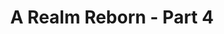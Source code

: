 ---
layout: quest-table
expansion: A Realm Reborn
partNo: 4
partChapterNo: 1
title: A Realm Reborn - Part 4
permalink: /quests/msq/realm-reborn/part4
quests:
  - name: All Good Things
    level: 34
    rowId: 66053
    questId: ManFst313_00517
    genre: Seventh Umbral Era
    icon: '71000'
    issuer:
      location: Upper La Noscea
      coords: (30.0, 23.2)
      name: Y'shtola
    steps:
      - location: Limsa Lominsa Upper Decks
        coords: (13.2, 12.8)
        name: Speak with R'ashaht Rhiki.
      - location: The Waking Sands
        coords: (6.3, 6.0)
        name: Return to the Waking Sands.
      - location: The Waking Sands
        coords: (6.8, 6.0)
        name: Search for survivors.
      - location: Eastern Thanalan
        coords: (11.2, 21.3)
        name: Seek shelter at the Church of Saint Adama Landama.
    partQuestNo: 1
  - name: You Can't Take It with You
    level: 35
    rowId: 69403
    questId: XxaUsb503_03867
    genre: Seventh Umbral Era
    icon: '71000'
    issuer:
      location: Eastern Thanalan
      coords: (11.3, 21.3)
      name: Marques
    steps:
      - location: Eastern Thanalan
        coords: (13.7, 23.6)
        name: Hand the weighty coinpurse to the traveling goldsmith.
      - location: Eastern Thanalan
        coords: (11.3, 21.3)
        name: Deliver the tools to Marques.
      - location: Eastern Thanalan
        coords: (11.5, 22.3)
        name: Give the horologe to Eluned.
    partQuestNo: 2
  - name: Bringing out the Dead
    level: 35
    rowId: 66412
    questId: GaiUsb507_00876
    genre: Seventh Umbral Era
    icon: '71000'
    issuer:
      location: Eastern Thanalan
      coords: (11.5, 22.3)
      name: Eluned
    steps:
      - location: Western Thanalan
        coords: (11.5, 14.0)
        name: Speak with the merchant outside the Waking Sands.
      - location: Western Thanalan
        coords: (11.9, 14.0)
        name: Gather the corpses.
      - location: Western Thanalan
        coords: (13.5, 14.4)
        name: Carry the corpses to the carriage.
      - location: Western Thanalan
        coords: (11.9, 14.0)
        name: Gather the remaining corpses.
      - location: Western Thanalan
        coords: (13.5, 14.4)
        name: Carry the remaining corpses to the carriage.
      - location: Eastern Thanalan
        coords: (11.5, 22.3)
        name: Speak with Eluned.
    partQuestNo: 3
  - name: Bury Me Not on the Lone Prairie
    level: 35
    rowId: 66414
    questId: GaiUsb509_00878
    genre: Seventh Umbral Era
    icon: '71000'
    issuer:
      location: Eastern Thanalan
      coords: (11.5, 22.3)
      name: Eluned
    steps:
      - location: East Shroud
        coords: (22.0, 25.7)
        name: Return Noraxia to Little Solace.
      - location: Eastern Thanalan
        coords: (11.5, 22.3)
        name: Return to Eluned.
    partQuestNo: 4
  - name: Eyes on Me
    level: 35
    rowId: 66054
    questId: ManFst401_00518
    genre: Seventh Umbral Era
    icon: '71000'
    issuer:
      location: Eastern Thanalan
      coords: (11.3, 21.3)
      name: Marques
    steps:
      - location: Eastern Thanalan
        coords: (12.6, 21.8)
        name: Search the lichyard for unseen observers.
      - location: Eastern Thanalan
        coords: (11.3, 21.3)
        name: Speak with Marques.
      - location: Eastern Thanalan
        coords: (11.2, 21.3)
        name: Show the sword to Father Iliud.
    partQuestNo: 5
  - name: He Who Waited Behind
    level: 36
    rowId: 66419
    questId: GaiUsb601_00883
    genre: Seventh Umbral Era
    icon: '71000'
    issuer:
      location: Eastern Thanalan
      coords: (11.2, 21.3)
      name: Iliud
    steps:
      - location: North Shroud
        coords: (19.7, 25.4)
        name: Speak with Aethelmaer in Fallgourd Float.
      - location: North Shroud
        coords: (15.4, 25.4)
        name: Speak with Vortefaurt.
    partQuestNo: 6
  - name: Cold Reception
    level: 36
    rowId: 66420
    questId: GaiUsb602_00884
    genre: Seventh Umbral Era
    icon: '71000'
    issuer:
      location: North Shroud
      coords: (15.4, 25.4)
      name: Vortefaurt
    steps:
      - location: Coerthas Central Highlands
        coords: (24.9, 28.6)
        name: Speak with Ludovoix at the Observatorium.
    partQuestNo: 7
  - name: The Unending War
    level: 36
    rowId: 66422
    questId: GaiUsb604_00886
    genre: Seventh Umbral Era
    icon: '71000'
    issuer:
      location: Coerthas Central Highlands
      coords: (24.9, 28.6)
      name: Ludovoix
    steps:
      - location: Coerthas Central Highlands
        coords: (22.5, 28.4)
        name: Search for the missing knight.
      - location: Coerthas Central Highlands
        coords: (24.9, 28.6)
        name: Report to Ludovoix.
      - location: Coerthas Central Highlands
        coords: (25.4, 29.8)
        name: Speak with Edmelle.
      - location: Coerthas Central Highlands
        coords: (25.5, 29.9)
        name: Speak with Forlemort.
    partQuestNo: 8
  - name: Men of Honor
    level: 36
    rowId: 66423
    questId: GaiUsb605_00887
    genre: Seventh Umbral Era
    icon: '71000'
    issuer:
      location: Coerthas Central Highlands
      coords: (25.5, 29.8)
      name: Jocea
    steps:
      - location: Coerthas Central Highlands
        coords: (32.2, 27.8)
        name: Search for the missing astrologian.
      - location: Coerthas Central Highlands
        coords: (25.5, 29.8)
        name: Speak with Jocea.
      - location: Coerthas Central Highlands
        coords: (24.8, 28.8)
        name: Speak with Portelaine.
    partQuestNo: 9
  - name: Three for Three
    level: 36
    rowId: 66425
    questId: GaiUsb607_00889
    genre: Seventh Umbral Era
    icon: '71000'
    issuer:
      location: Coerthas Central Highlands
      coords: (24.8, 28.8)
      name: Portelaine
    steps:
      - location: Coerthas Central Highlands
        coords: (21.6, 30.5)
        name: Recover the stolen wares.
      - location: Coerthas Central Highlands
        coords: (24.8, 28.8)
        name: Report to Portelaine.
    partQuestNo: 10
  - name: The Rose and the Unicorn
    level: 36
    rowId: 66426
    questId: GaiUsb608_00890
    genre: Seventh Umbral Era
    icon: '71000'
    issuer:
      location: Coerthas Central Highlands
      coords: (24.8, 28.8)
      name: Carrilaut
    steps:
      - location: Coerthas Central Highlands
        coords: (24.2, 25.0)
        name: Speak with Francel.
      - location: Coerthas Central Highlands
        coords: (26.7, 17.4)
        name: Deliver the letter to Haurchefant.
    partQuestNo: 11
  - name: The Talk of Coerthas
    level: 37
    rowId: 66433
    questId: GaiUsb702_00897
    genre: Seventh Umbral Era
    icon: '71000'
    issuer:
      location: Coerthas Central Highlands
      coords: (26.7, 17.4)
      name: Haurchefant
    steps:
      - location: Coerthas Central Highlands
        coords: (25.6, 15.5)
        name: Speak with Ninne.
      - location: Coerthas Central Highlands
        coords: (25.3, 22.6)
        name: Speak with Cravellin.
      - location: Coerthas Central Highlands
        coords: (25.5, 29.9)
        name: Speak with Forlemort.
      - location: Coerthas Central Highlands
        coords: (26.7, 17.4)
        name: Report to Haurchefant.
    partQuestNo: 12
  - name: Road to Redemption
    level: 38
    rowId: 66446
    questId: GaiUsb801_00910
    genre: Seventh Umbral Era
    icon: '71000'
    issuer:
      location: Coerthas Central Highlands
      coords: (26.7, 17.4)
      name: Haurchefant
    steps:
      - location: Coerthas Central Highlands
        coords: (25.6, 9.9)
        name: Search for Francel.
      - location: Coerthas Central Highlands
        coords: (25.6, 9.9)
        name: Aid Francel's knights.
      - location: Coerthas Central Highlands
        coords: (25.9, 10.3)
        name: Aid Francel.
      - location: Coerthas Central Highlands
        coords: (26.7, 17.4)
        name: Report to Haurchefant.
    partQuestNo: 13
  - name: Following the Evidence
    level: 38
    rowId: 66447
    questId: GaiUsb802_00911
    genre: Seventh Umbral Era
    icon: '71000'
    issuer:
      location: Coerthas Central Highlands
      coords: (26.7, 17.4)
      name: Haurchefant
    steps:
      - location: Coerthas Central Highlands
        coords: (27.1, 23.3)
        name: Speak with Rickeman.
      - location: Coerthas Central Highlands
        coords: (25.6, 17.6)
        name: Speak with the porter.
      - location: Coerthas Central Highlands
        coords: (25.6, 17.6)
        name: Search the shipments.
      - location: Coerthas Central Highlands
        coords: (25.6, 17.6)
        name: Show the draconian rosaries to the porter.
      - location: Coerthas Central Highlands
        coords: (26.7, 17.4)
        name: Show the draconian rosaries to Haurchefant.
    partQuestNo: 14
  - name: In the Eyes of Gods and Men
    level: 38
    rowId: 66448
    questId: GaiUsb803_00912
    genre: Seventh Umbral Era
    icon: '71000'
    issuer:
      location: Coerthas Central Highlands
      coords: (26.7, 17.4)
      name: Haurchefant
    steps:
      - location: Coerthas Central Highlands
        coords: (26.2, 16.9)
        name: Speak with Brigie.
      - location: Coerthas Central Highlands
        coords: (26.7, 17.4)
        name: Speak with Haurchefant.
      - location: Coerthas Central Highlands
        coords: (30.4, 16.3)
        name: Speak with Hourlinet.
      - location: Coerthas Central Highlands
        coords: (26.7, 17.4)
        name: Speak with Haurchefant.
    soloDuty:
      levelSync: 42
      timeLimit: 30
    partQuestNo: 15
  - name: The Final Flight of the Enterprise
    level: 38
    rowId: 69404
    questId: XxaUsb808_03868
    genre: Seventh Umbral Era
    icon: '71000'
    issuer:
      location: Coerthas Central Highlands
      coords: (26.7, 17.4)
      name: Haurchefant
    steps:
      - location: Coerthas Central Highlands
        coords: (26.2, 17.5)
        name: Speak with the witness.
      - location: Coerthas Central Highlands
        coords: (26.7, 17.4)
        name: Speak with Haurchefant.
      - location: Coerthas Central Highlands
        coords: (24.2, 25.0)
        name: Speak with Francel.
      - location: Coerthas Central Highlands
        coords: (11.9, 17.4)
        name: Deliver the letter to Brunadier.
    partQuestNo: 16
  - name: Ye of Little Faith
    level: 39
    rowId: 66460
    questId: GaiUsb901_00924
    genre: Seventh Umbral Era
    icon: '71000'
    issuer:
      location: Coerthas Central Highlands
      coords: (11.9, 17.4)
      name: Brunadier
    steps:
      - location: Coerthas Central Highlands
        coords: (13.2, 15.6)
        name: Speak with Alboise.
      - location: Coerthas Central Highlands
        coords: (13.1, 15.4)
        name: Speak with Astidien.
      - location: Coerthas Central Highlands
        coords: (12.7, 17.5)
        name: Speak with Goudernoux.
      - location: Coerthas Central Highlands
        coords: (12.8, 17.5)
        name: Speak with Drillemont.
    partQuestNo: 17
  - name: Factual Folklore
    level: 39
    rowId: 66463
    questId: GaiUsb904_00927
    genre: Seventh Umbral Era
    icon: '71000'
    issuer:
      location: Coerthas Central Highlands
      coords: (12.9, 17.6)
      name: Haustefort
    steps:
      - location: Coerthas Central Highlands
        coords: (13.0, 23.2)
        name: Slay a spotted mudpuppy.
      - location: Coerthas Central Highlands
        coords: (12.9, 17.6)
        name: Deliver the tail meat to Haustefort.
      - location: Coerthas Central Highlands
        coords: (12.7, 17.4)
        name: Offer the steaks to the hungry soldiers.
      - location: Coerthas Central Highlands
        coords: (12.9, 17.6)
        name: Speak with Haustefort.
      - location: Coerthas Central Highlands
        coords: (13.2, 15.4)
        name: Offer a steak to Cenota.
    partQuestNo: 18
  - name: The Best Inventions
    level: 39
    rowId: 69405
    questId: XxaUsb914_03869
    genre: Seventh Umbral Era
    icon: '71000'
    issuer:
      location: Coerthas Central Highlands
      coords: (13.1, 15.4)
      name: Cid
    steps:
      - location: Coerthas Central Highlands
        coords: (15.6, 19.4)
        name: Slay ice sprites and obtain their cores.
      - location: Coerthas Central Highlands
        coords: (13.1, 15.4)
        name: Deliver the cores to Cid.
    partQuestNo: 19
  - name: Influencing Inquisitors
    level: 40
    rowId: 66474
    questId: GaiUsc001_00938
    genre: Seventh Umbral Era
    icon: '71000'
    issuer:
      location: Coerthas Central Highlands
      coords: (13.1, 15.4)
      name: Cid
    steps:
      - location: Coerthas Central Highlands
        coords: (13.2, 15.5)
        name: Question the people of Whitebrim Front.
      - location: Coerthas Central Highlands
        coords: (12.7, 16.5)
        name: Speak with Alphinaud.
    partQuestNo: 20
  - name: By the Lights of Ishgard
    level: 40
    rowId: 66475
    questId: GaiUsc002_00939
    genre: Seventh Umbral Era
    icon: '71000'
    issuer:
      location: Coerthas Central Highlands
      coords: (12.7, 16.5)
      name: Alphinaud
    steps:
      - location: Coerthas Central Highlands
        coords: (11.7, 15.1)
        name: Search the area outside Whitebrim Front for clues.
      - location: Coerthas Central Highlands
        coords: (11.7, 15.1)
        name: Inspect the corpse.
      - location: Coerthas Central Highlands
        coords: (12.7, 16.5)
        name: Show the bloody encyclical to Alphinaud.
    partQuestNo: 21
  - name: Blood for Blood
    level: 40
    rowId: 66476
    questId: GaiUsc003_00940
    genre: Seventh Umbral Era
    icon: '71000'
    issuer:
      location: Coerthas Central Highlands
      coords: (12.7, 16.5)
      name: Alphinaud
    steps:
      - location: Coerthas Central Highlands
        coords: (13.2, 15.5)
        name: Show the bloody encyclical to Joellaut.
      - location: Coerthas Central Highlands
        coords: (13.1, 15.8)
        name: Show the bloody encyclical to Prunilla.
      - location: Coerthas Central Highlands
        coords: (13.1, 15.8)
        name: Confront Prunilla and cast /doubt on her account.
      - location: Coerthas Central Highlands
        coords: (13.6, 17.9)
        name: Search the area southeast of Whitebrim Front.
      - location: Coerthas Central Highlands
        coords: (13.6, 17.9)
        name: Search the suspicious box.
      - location: Coerthas Central Highlands
        coords: (12.8, 17.5)
        name: Present your findings to Drillemont.
    partQuestNo: 22
  - name: The Heretic among Us
    level: 40
    rowId: 66477
    questId: GaiUsc004_00941
    genre: Seventh Umbral Era
    icon: '71000'
    issuer:
      location: Coerthas Central Highlands
      coords: (12.8, 17.5)
      name: Drillemont
    steps:
      - location: Coerthas Central Highlands
        coords: (3.7, 21.5)
        name: Speak with the knight of House Durendaire.
      - location: Coerthas Central Highlands
        coords: (12.7, 16.5)
        name: Speak with Alphinaud.
    soloDuty:
      levelSync: 44
      timeLimit: 30
    partQuestNo: 23
  - name: In Pursuit of the Past
    level: 41
    rowId: 66488
    questId: GaiUsc101_00952
    genre: Seventh Umbral Era
    icon: '71000'
    issuer:
      location: Coerthas Central Highlands
      coords: (12.7, 16.5)
      name: Alphinaud
    steps:
      - location: Coerthas Central Highlands
        coords: (12.8, 17.5)
        name: Speak with Drillemont.
      - location: Coerthas Central Highlands
        coords: (8.0, 11.1)
        name: Speak with Nathelain.
      - location: Stone Vigil
        coords: (11.2, 6.2)
        name: Enter the Stone Vigil.
      - location: New Gridania
        coords: (11.4, 13.6)
        name: Enter the Stone Vigil.
      - location: New Gridania
        coords: (11.3, 13.6)
        name: Speak with Alphinaud.
    unlocks:
      - name: the Stone Vigil
        type: dungeon
        levelRequired: 41
        levelSync: 43
    partQuestNo: 24
  - name: Into the Eye of the Storm
    level: 41
    rowId: 66489
    questId: GaiUsc102_00953
    genre: Seventh Umbral Era
    icon: '71000'
    issuer:
      location: New Gridania
      coords: (11.3, 13.6)
      name: Cid
    steps:
      - location: Eastern Thanalan
        coords: (12.7, 23.5)
        name: Speak with Lamberteint in Camp Drybone.
    partQuestNo: 25
  - name: Sealed with Science
    level: 41
    rowId: 66491
    questId: GaiUsc104_00955
    genre: Seventh Umbral Era
    icon: '71000'
    issuer:
      location: Eastern Thanalan
      coords: (12.7, 23.5)
      name: Lamberteint
    steps:
      - location: Eastern Thanalan
        coords: (21.4, 21.9)
        name: Deliver the warded pot to Hahasako.
    partQuestNo: 26
  - name: With the Utmost Care
    level: 41
    rowId: 66492
    questId: GaiUsc105_00956
    genre: Seventh Umbral Era
    icon: '71000'
    issuer:
      location: Eastern Thanalan
      coords: (21.4, 21.9)
      name: Hahasako
    steps:
      - location: Eastern Thanalan
        coords: (29.9, 25.7)
        name: Use the maul to fracture the corrupted cluster.
      - location: Eastern Thanalan
        coords: (29.9, 25.7)
        name: Use the warded pot to collect a corrupted crystal.
      - location: Eastern Thanalan
        coords: (21.4, 21.9)
        name: Present the corrupted crystal to Hahasako.
      - location: Eastern Thanalan
        coords: (12.7, 23.5)
        name: Present the corrupted crystal to Lamberteint.
    partQuestNo: 27
  - name: A Promising Prospect
    level: 41
    rowId: 66495
    questId: GaiUsc108_00959
    genre: Seventh Umbral Era
    icon: '71000'
    issuer:
      location: Eastern Thanalan
      coords: (12.7, 23.5)
      name: Lamberteint
    steps:
      - location: Western La Noscea
        coords: (27.9, 27.0)
        name: Speak with Ceana in Aleport.
    partQuestNo: 28
  - name: It's Probably Not Pirates
    level: 42
    rowId: 66496
    questId: GaiUsc201_00960
    genre: Seventh Umbral Era
    icon: '71000'
    issuer:
      location: Western La Noscea
      coords: (27.9, 27.0)
      name: Ceana
    steps:
      - location: Western La Noscea
        coords: (25.0, 26.6)
        name: Question the Yellowjackets of Aleport.
      - location: Western La Noscea
        coords: (27.9, 27.0)
        name: Report to Ceana.
    partQuestNo: 29
  - name: Representing the Representative
    level: 42
    rowId: 66497
    questId: GaiUsc202_00961
    genre: Seventh Umbral Era
    icon: '71000'
    issuer:
      location: Western La Noscea
      coords: (27.9, 27.0)
      name: Ceana
    steps:
      - location: Western La Noscea
        coords: (25.1, 26.7)
        name: Speak with Skyfryn.
      - location: Western La Noscea
        coords: (27.9, 27.0)
        name: Speak with Ceana.
      - location: Western La Noscea
        coords: (27.7, 28.1)
        name: Show the golden feather to Mimidoa.
      - location: Western La Noscea
        coords: (27.9, 27.0)
        name: Show the parchment to Ceana.
    partQuestNo: 30
  - name: The Reluctant Researcher
    level: 42
    rowId: 66498
    questId: GaiUsc203_00962
    genre: Seventh Umbral Era
    icon: '71000'
    issuer:
      location: Western La Noscea
      coords: (27.9, 27.0)
      name: Ceana
    steps:
      - location: Western La Noscea
        coords: (27.8, 28.9)
        name: Speak with the ferry skipper.
      - location: Western La Noscea
        coords: (15.7, 29.7)
        name: Speak with Ceana.
      - location: Western La Noscea
        coords: (16.1, 30.7)
        name: Show the warded pot to Davyd.
    partQuestNo: 31
  - name: Sweet Somethings
    level: 42
    rowId: 66499
    questId: GaiUsc204_00963
    genre: Seventh Umbral Era
    icon: '71000'
    issuer:
      location: Western La Noscea
      coords: (16.1, 30.7)
      name: Davyd
    steps:
      - location: Western La Noscea
        coords: (17.5, 31.5)
        name: Speak with the adventurers.
      - location: Western La Noscea
        coords: (16.1, 30.7)
        name: Report to Davyd.
    partQuestNo: 32
  - name: History Repeating
    level: 42
    rowId: 66503
    questId: GaiUsc208_00967
    genre: Seventh Umbral Era
    icon: '71000'
    issuer:
      location: Western La Noscea
      coords: (16.1, 30.7)
      name: Davyd
    steps:
      - location: Western La Noscea
        coords: (15.7, 29.6)
        name: Speak with Mimidoa.
      - location: Western La Noscea
        coords: (15.2, 35.1)
        name: Follow Mimidoa to the Ship Graveyard.
      - location: Western La Noscea
        coords: (15.3, 35.4)
        name: Wait by the campfire.
      - location: Western La Noscea
        coords: (15.2, 35.1)
        name: Speak with Mimidoa.
      - location: Western La Noscea
        coords: (16.1, 30.7)
        name: Speak with Davyd.
      - location: Western La Noscea
        coords: (27.9, 27.0)
        name: Show the corrupted crystal to Ceana.
    soloDuty:
      levelSync: 46
      timeLimit: 30
    partQuestNo: 33
  - name: The Curious Case of Giggity
    level: 43
    rowId: 69406
    questId: XxaUsc307_03870
    genre: Seventh Umbral Era
    icon: '71000'
    issuer:
      location: Western La Noscea
      coords: (27.9, 27.0)
      name: Ceana
    steps:
      - location: Old Gridania
        coords: (8.7, 8.2)
        name: Speak with Hedyn in Gridania.
      - location: Central Shroud
        coords: (10.9, 16.7)
        name: Use the true heart to lure out the crystal bearer.
      - location: Old Gridania
        coords: (8.7, 8.2)
        name: Deliver the corrupted crystal to Hedyn.
    partQuestNo: 34
  - name: Better Late than Never
    level: 43
    rowId: 66511
    questId: GaiUsc308_00975
    genre: Seventh Umbral Era
    icon: '71000'
    issuer:
      location: Old Gridania
      coords: (8.7, 8.2)
      name: Hedyn
    steps:
      - location: New Gridania
        coords: (11.3, 13.6)
        name: Deliver the corrupted crystal to Cid.
    partQuestNo: 35
  - name: Lady of the Vortex
    level: 44
    rowId: 66055
    questId: ManFst404_00519
    genre: Seventh Umbral Era
    icon: '71000'
    issuer:
      location: New Gridania
      coords: (11.3, 13.6)
      name: Cid
    steps:
      - location: The Howling Eye
        coords: (4.4, 5.4)
        name: Speak with Alphinaud.
      - location: The Howling Eye
        coords: (6.1, 6.1)
        name: Confront Garuda in the Howling Eye.
      - location: Ul'dah - Steps of Nald
        coords: (10.3, 11.2)
        name: Confront Garuda in the Howling Eye.
      - location: Ul'dah - Steps of Nald
        coords: (10.3, 11.1)
        name: Speak with Alphinaud.
    unlocks:
      - name: the Howling Eye
        type: trial
        levelRequired: 44
        levelSync: 46
    partQuestNo: 36
  - name: Reclamation
    level: 44
    rowId: 66056
    questId: ManFst405_00520
    genre: Seventh Umbral Era
    icon: '71000'
    issuer:
      location: Ul'dah - Steps of Nald
      coords: (10.3, 11.1)
      name: Alphinaud
    steps:
      - location: The Waking Sands
        coords: (6.5, 6.1)
        name: Speak with Alphinaud in the Waking Sands.
    partQuestNo: 37
  - name: Casing the Castrum
    level: 44
    rowId: 66514
    questId: GaiUsc403_00978
    genre: Seventh Umbral Era
    icon: '71000'
    issuer:
      location: The Waking Sands
      coords: (6.8, 6.1)
      name: Y'shtola
    steps:
      - location: Coerthas Central Highlands
        coords: (24.8, 28.8)
        name: Speak with Portelaine at the Observatorium.
    partQuestNo: 38
  - name: Eyes on the Empire
    level: 44
    rowId: 66516
    questId: GaiUsc405_00980
    genre: Seventh Umbral Era
    icon: '71000'
    issuer:
      location: Coerthas Central Highlands
      coords: (24.8, 28.8)
      name: Portelaine
    steps:
      - location: Coerthas Central Highlands
        coords: (20.5, 28.5)
        name: Show the letter of introduction to Bricelt.
      - location: Coerthas Central Highlands
        coords: (14.3, 35.2)
        name: Speak with Pierremons.
    partQuestNo: 39
  - name: Footprints in the Snow
    level: 44
    rowId: 66517
    questId: GaiUsc406_00981
    genre: Seventh Umbral Era
    icon: '71000'
    issuer:
      location: Coerthas Central Highlands
      coords: (14.3, 35.2)
      name: Pierremons
    steps:
      - location: Coerthas Central Highlands
        coords: (15.1, 34.5)
        name: Search the area for footprints.
      - location: Coerthas Central Highlands
        coords: (15.6, 33.3)
        name: Search the area for footprints.
      - location: Coerthas Central Highlands
        coords: (15.2, 32.3)
        name: Search the area for footprints.
      - location: Coerthas Central Highlands
        coords: (14.8, 31.9)
        name: Search the area for footprints.
      - location: Coerthas Central Highlands
        coords: (14.2, 31.6)
        name: Search the area for footprints.
      - location: Coerthas Central Highlands
        coords: (13.5, 30.4)
        name: Search under the bridge.
      - location: Coerthas Central Highlands
        coords: (7.5, 29.1)
        name: Make your way to Monument Tower.
    partQuestNo: 40
  - name: Monumental Hopes
    level: 44
    rowId: 66518
    questId: GaiUsc407_00982
    genre: Seventh Umbral Era
    icon: '71000'
    issuer:
      location: Coerthas Central Highlands
      coords: (7.4, 28.9)
      name: Wedge
    steps:
      - location: Coerthas Central Highlands
        coords: (7.5, 29.1)
        name: Speak with Abelie.
      - location: Coerthas Central Highlands
        coords: (7.6, 31.6)
        name: Go to the Fury's Gaze and investigate.
      - location: Coerthas Central Highlands
        coords: (7.4, 28.9)
        name: Report to Wedge.
    partQuestNo: 41
  - name: Notorious Biggs
    level: 44
    rowId: 66519
    questId: GaiUsc408_00983
    genre: Seventh Umbral Era
    icon: '71000'
    issuer:
      location: Coerthas Central Highlands
      coords: (7.4, 28.9)
      name: Wedge
    steps:
      - location: Coerthas Central Highlands
        coords: (7.5, 28.9)
        name: Speak with Ignace.
      - location: Coerthas Central Highlands
        coords: (11.9, 24.8)
        name: Head to Daniffen Pass.
      - location: Coerthas Central Highlands
        coords: (7.4, 28.9)
        name: Report to Wedge.
    soloDuty:
      levelSync: 48
      timeLimit: 30
    partQuestNo: 42
  - name: Come-Into-My-Castrum
    level: 44
    rowId: 66520
    questId: GaiUsc409_00984
    genre: Seventh Umbral Era
    icon: '71000'
    issuer:
      location: Coerthas Central Highlands
      coords: (7.5, 29.0)
      name: Cid
    steps:
      - location: Mor Dhona
        coords: (21.9, 7.8)
        name: Speak with Slafborn at Revenant's Toll.
      - location: Mor Dhona
        coords: (22.5, 7.5)
        name: Speak with Glaumunt.
    partQuestNo: 43
  - name: Getting Even with Garlemald
    level: 44
    rowId: 66522
    questId: GaiUsc411_00986
    genre: Seventh Umbral Era
    icon: '71000'
    issuer:
      location: Mor Dhona
      coords: (22.5, 7.5)
      name: Glaumunt
    steps:
      - location: Mor Dhona
        coords: (13.0, 14.9)
        name: Investigate the drainage pipe.
      - location: Mor Dhona
        coords: (13.0, 14.9)
        name: Eavesdrop at the drainage pipe.
      - location: Mor Dhona
        coords: (22.0, 7.7)
        name: Speak with Alphinaud.
      - location: Mor Dhona
        coords: (22.0, 7.7)
        name: Speak with Cid.
    partQuestNo: 44
  - name: Drowning Out the Voices
    level: 45
    rowId: 66537
    questId: GaiUsc601_01001
    genre: Seventh Umbral Era
    icon: '71000'
    issuer:
      location: Mor Dhona
      coords: (22.0, 7.7)
      name: Cid
    steps:
      - location: Mor Dhona
        coords: (17.9, 9.4)
        name: Use the electromagnetic reader at prime locations.
      - location: Mor Dhona
        coords: (22.0, 7.7)
        name: Report to Cid.
    partQuestNo: 45
  - name: Fool Me Twice
    level: 46
    rowId: 66540
    questId: GaiUsc604_01004
    genre: Seventh Umbral Era
    icon: '71000'
    issuer:
      location: Mor Dhona
      coords: (22.5, 7.5)
      name: Glaumunt
    steps:
      - location: Mor Dhona
        coords: (12.9, 10.9)
        name: Greet the imperial centurion with an /imperialsalute.
      - location: Mor Dhona
        coords: (18.0, 9.2)
        name: Use the imperial smoke signal at the specified location.
      - location: Mor Dhona
        coords: (6.0, 6.0)
        name: Report to Cid.
    soloDuty:
      levelSync: 50
      timeLimit: 30
    partQuestNo: 46
  - name: Every Little Thing She Does Is Magitek
    level: 46
    rowId: 66541
    questId: GaiUsc605_01005
    genre: Seventh Umbral Era
    icon: '71000'
    issuer:
      location: Mor Dhona
      coords: (6.0, 6.0)
      name: Cid
    steps:
      - location: Mor Dhona
        coords: (6.1, 6.1)
        name: Speak with Wedge.
      - location: Ul'dah - Steps of Thal
        coords: (10.7, 13.4)
        name: Speak with Serendipity at the Goldsmiths' Guild.
      - location: Mor Dhona
        coords: (6.1, 6.1)
        name: Deliver the mammet heart to Wedge at Cid's workshop.
      - location: Mor Dhona
        coords: (20.3, 8.7)
        name: Speak with Wedge.
      - location: Mor Dhona
        coords: (18.1, 9.2)
        name: Pilot the magitek armor to the crystal mound.
      - location: Mor Dhona
        coords: (16.9, 8.0)
        name: Pilot the magitek armor north of the crystal mound.
      - location: Mor Dhona
        coords: (20.2, 8.8)
        name: Pilot the magitek armor back to Wedge.
      - location: Mor Dhona
        coords: (20.3, 8.7)
        name: Speak with Wedge.
      - location: Mor Dhona
        coords: (20.3, 8.7)
        name: Extend the magitek armor a warm /welcome.
      - location: Mor Dhona
        coords: (20.2, 8.6)
        name: Speak with Biggs.
      - location: Mor Dhona
        coords: (6.0, 6.0)
        name: Report to Cid.
    soloDuty:
      levelSync: 50
      timeLimit: 30
    partQuestNo: 47
  - name: Escape from Castrum Centri
    level: 46
    rowId: 66057
    questId: ManFst407_00521
    genre: Seventh Umbral Era
    icon: '71000'
    issuer:
      location: Mor Dhona
      coords: (6.0, 6.0)
      name: Cid
    steps:
      - location: Mor Dhona
        coords: (14.3, 11.8)
        name: Speak with Cid while disguised as an imperial soldier.
      - location: Mor Dhona
        coords: (10.8, 15.8)
        name: Perform an /imperialsalute to imperial soldiers.
      - location: Mor Dhona
        coords: (10.7, 15.3)
        name: Perform an /imperialsalute to the centurion.
      - location: Mor Dhona
        coords: (11.5, 15.7)
        name: Give Biggs the imperial identification key.
      - location: Mor Dhona
        coords: (12.9, 16.0)
        name: Examine the steel door.
      - location: Ul'dah - Steps of Nald
        coords: (10.6, 11.3)
        name: Speak with Minfilia.
      - location: Ul'dah - Steps of Nald
        coords: (10.3, 11.2)
        name: Speak with Minfilia.
    soloDuty:
      levelSync: 50
      timeLimit: 30
    partQuestNo: 48
  - name: The Black Wolf's Ultimatum
    level: 46
    rowId: 66058
    questId: ManFst408_00522
    genre: Seventh Umbral Era
    icon: '71000'
    issuer:
      location: Ul'dah - Steps of Nald
      coords: (10.3, 11.2)
      name: Minfilia
    steps:
      - location: Ul'dah - Steps of Thal
        coords: (10.7, 12.9)
        name: Speak with Bartholomew on the Royal Promenade.
      - location: The Waking Sands
        coords: (6.9, 6.1)
        name: Speak with Minfilia at the Waking Sands.
    requires:
      - name: My Little Chocobo (Twin Adder)
        level: 20
        rowId: 66236
        questId: SubFst120_00700
        genre: Gridanian Sidequests
        icon: '71140'
      - name: My Little Chocobo (Maelstrom)
        level: 20
        rowId: 66237
        questId: SubSea910_00701
        genre: La Noscean Sidequests
        icon: '71140'
      - name: My Little Chocobo (Immortal Flames)
        level: 20
        rowId: 66238
        questId: SubWil160_00702
        genre: Ul'dahn Sidequests
        icon: '71140'
    partQuestNo: 49
  - name: Operation Archon
    level: 49
    rowId: 70057
    questId: XxcUsc901_04521
    genre: Seventh Umbral Era
    icon: '71000'
    issuer:
      location: The Waking Sands
      coords: (6.9, 6.1)
      name: Minfilia
    steps:
      - location: Western Thanalan
        coords: (12.1, 11.9)
        name: Speak with the Allied communications officer.
      - location: Western Thanalan
        coords: (13.5, 6.6)
        name: Report to Adalbert in front of the imperial outpost.
      - location: Western Thanalan
        coords: (8.2, 5.3)
        name: Examine the designated location to confront Rhitahtyn sas Arvina at
          Cape Westwind.
      - location: Western Thanalan
        coords: (8.2, 5.3)
        name: Examine the designated location to confront Rhitahtyn sas Arvina at
          Cape Westwind.
      - location: Western Thanalan
        coords: (12.1, 11.9)
        name: Report to the Allied communications officer.
    soloDuty: null
    requires:
      - name: My Little Chocobo (Twin Adder)
        level: 20
        rowId: 66236
        questId: SubFst120_00700
        genre: Gridanian Sidequests
        icon: '71140'
      - name: My Little Chocobo (Maelstrom)
        level: 20
        rowId: 66237
        questId: SubSea910_00701
        genre: La Noscean Sidequests
        icon: '71140'
      - name: My Little Chocobo (Immortal Flames)
        level: 20
        rowId: 66238
        questId: SubWil160_00702
        genre: Ul'dahn Sidequests
        icon: '71140'
    partQuestNo: 50
  - name: A Hero in Need
    level: 49
    rowId: 66573
    questId: GaiUsc902_01037
    genre: Seventh Umbral Era
    icon: '71000'
    issuer:
      location: Western Thanalan
      coords: (12.1, 11.9)
      name: Allied communications officer
    steps:
      - location: Northern Thanalan
        coords: (22.2, 29.9)
        name: Report to Cracked Fist at Camp Bluefog.
    partQuestNo: 51
  - name: Hearts on Fire
    level: 49
    rowId: 69408
    questId: XxaUsc908_03872
    genre: Seventh Umbral Era
    icon: '71000'
    issuer:
      location: Northern Thanalan
      coords: (22.2, 29.9)
      name: Cracked Fist
    steps:
      - location: Northern Thanalan
        coords: (20.9, 21.1)
        name: Speak with Raubahn.
      - location: Northern Thanalan
        coords: (19.9, 20.3)
        name: Find recruits and /psych them up.
      - location: Northern Thanalan
        coords: (20.9, 22.1)
        name: Go to Edelstein and /psych him up.
    partQuestNo: 52
  - name: Rock the Castrum
    level: 50
    rowId: 69409
    questId: XxaFst502_03873
    genre: Seventh Umbral Era
    icon: '71000'
    issuer:
      location: Northern Thanalan
      coords: (20.9, 22.1)
      name: Edelstein
    steps:
      - location: Northern Thanalan
        coords: (15.5, 16.9)
        name: Speak with Raubahn.
      - location: Castrum Meridianum
        coords: (9.2, 10.5)
        name: Enter Castrum Meridianum.
      - location: Northern Thanalan
        coords: (15.5, 16.9)
        name: Report to Raubahn.
    unlocks:
      - name: Castrum Meridianum
        type: dungeon
        levelRequired: 50
        levelSync: 50
    partQuestNo: 53
  - name: The Ultimate Weapon
    level: 50
    rowId: 70058
    questId: XxcFst503_04522
    genre: Seventh Umbral Era
    icon: '71000'
    issuer:
      location: Northern Thanalan
      coords: (15.5, 16.9)
      name: Raubahn
    steps:
      - location: Northern Thanalan
        coords: (19.1, 22.0)
        name: Speak with Cid at the Ceruleum Processing Plant.
      - location: The Praetorium
        coords: (5.9, 21.5)
        name: Enter the Praetorium.
      - location: The Porta Decumana
        coords: (4.6, 21.5)
        name: Enter the Praetorium.
      - location: Porta Decumana
        coords: (6.1, 6.1)
        name: Confront the Ultima Weapon at the Porta Decumana.
      - location: The Porta Decumana
        coords: (6.1, 6.1)
        name: Confront the Ultima Weapon at the Porta Decumana.
      - location: The Porta Decumana
        coords: (6.1, 6.1)
        name: Confront Lahabrea on the Porta Decumana.
      - location: The Waking Sands
        coords: (6.3, 6.0)
        name: Confront Lahabrea on the Porta Decumana.
      - location: The Waking Sands
        coords: (6.9, 6.1)
        name: Speak with Minfilia.
    soloDuty: null
    unlocks:
      - name: the Praetorium
        type: dungeon
        levelRequired: 50
        levelSync: 50
      - name: the Porta Decumana
        type: trial
        levelRequired: 50
        levelSync: 50
    partQuestNo: 54



---